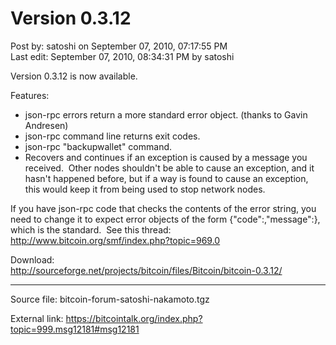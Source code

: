 # Version 0.3.12

Post by: satoshi on September 07, 2010, 07:17:55 PM<br>
Last edit: September 07, 2010, 08:34:31 PM by satoshi

Version 0.3.12 is now available.

Features:<br>
- json-rpc errors return a more standard error object. (thanks to Gavin Andresen)<br>
- json-rpc command line returns exit codes.<br>
- json-rpc "backupwallet" command.<br>
- Recovers and continues if an exception is caused by a message you received. &nbsp;Other nodes shouldn't be able to cause an exception, and it hasn't happened before, but if a way is found to cause an exception, this would keep it from being used to stop network nodes.

If you have json-rpc code that checks the contents of the error string, you need to change it to expect error objects of the form {"code":<number>,"message":<string>}, which is the standard. &nbsp;See this thread:<br>
http://www.bitcoin.org/smf/index.php?topic=969.0

Download:<br>
http://sourceforge.net/projects/bitcoin/files/Bitcoin/bitcoin-0.3.12/

---

Source file: bitcoin-forum-satoshi-nakamoto.tgz

External link: https://bitcointalk.org/index.php?topic=999.msg12181#msg12181
